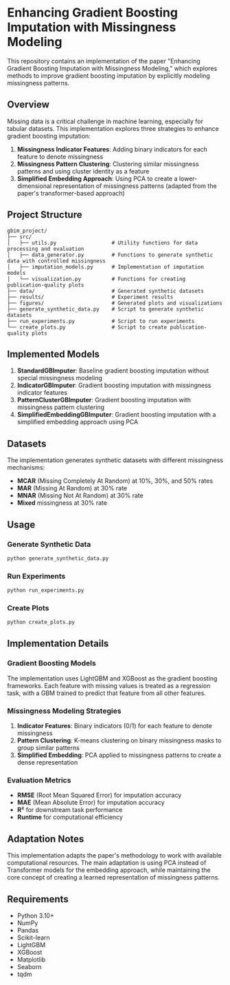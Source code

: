 # Enhancing Gradient Boosting Imputation with Missingness Modeling

This repository contains an implementation of the paper "Enhancing Gradient Boosting Imputation with Missingness Modeling," which explores methods to improve gradient boosting imputation by explicitly modeling missingness patterns.

## Overview

Missing data is a critical challenge in machine learning, especially for tabular datasets. This implementation explores three strategies to enhance gradient boosting imputation:

1. **Missingness Indicator Features**: Adding binary indicators for each feature to denote missingness
2. **Missingness Pattern Clustering**: Clustering similar missingness patterns and using cluster identity as a feature
3. **Simplified Embedding Approach**: Using PCA to create a lower-dimensional representation of missingness patterns (adapted from the paper's transformer-based approach)

## Project Structure

```
gbim_project/
├── src/
│   ├── utils.py                  # Utility functions for data processing and evaluation
│   ├── data_generator.py         # Functions to generate synthetic data with controlled missingness
│   ├── imputation_models.py      # Implementation of imputation models
│   └── visualization.py          # Functions for creating publication-quality plots
├── data/                         # Generated synthetic datasets
├── results/                      # Experiment results
├── figures/                      # Generated plots and visualizations
├── generate_synthetic_data.py    # Script to generate synthetic datasets
├── run_experiments.py            # Script to run experiments
└── create_plots.py               # Script to create publication-quality plots
```

## Implemented Models

1. **StandardGBImputer**: Baseline gradient boosting imputation without special missingness modeling
2. **IndicatorGBImputer**: Gradient boosting imputation with missingness indicator features
3. **PatternClusterGBImputer**: Gradient boosting imputation with missingness pattern clustering
4. **SimplifiedEmbeddingGBImputer**: Gradient boosting imputation with a simplified embedding approach using PCA

## Datasets

The implementation generates synthetic datasets with different missingness mechanisms:

- **MCAR** (Missing Completely At Random) at 10%, 30%, and 50% rates
- **MAR** (Missing At Random) at 30% rate
- **MNAR** (Missing Not At Random) at 30% rate
- **Mixed** missingness at 30% rate

## Usage

### Generate Synthetic Data

```bash
python generate_synthetic_data.py
```

### Run Experiments

```bash
python run_experiments.py
```

### Create Plots

```bash
python create_plots.py
```

## Implementation Details

### Gradient Boosting Models

The implementation uses LightGBM and XGBoost as the gradient boosting frameworks. Each feature with missing values is treated as a regression task, with a GBM trained to predict that feature from all other features.

### Missingness Modeling Strategies

1. **Indicator Features**: Binary indicators (0/1) for each feature to denote missingness
2. **Pattern Clustering**: K-means clustering on binary missingness masks to group similar patterns
3. **Simplified Embedding**: PCA applied to missingness patterns to create a dense representation

### Evaluation Metrics

- **RMSE** (Root Mean Squared Error) for imputation accuracy
- **MAE** (Mean Absolute Error) for imputation accuracy
- **R²** for downstream task performance
- **Runtime** for computational efficiency

## Adaptation Notes

This implementation adapts the paper's methodology to work with available computational resources. The main adaptation is using PCA instead of Transformer models for the embedding approach, while maintaining the core concept of creating a learned representation of missingness patterns.

## Requirements

- Python 3.10+
- NumPy
- Pandas
- Scikit-learn
- LightGBM
- XGBoost
- Matplotlib
- Seaborn
- tqdm

